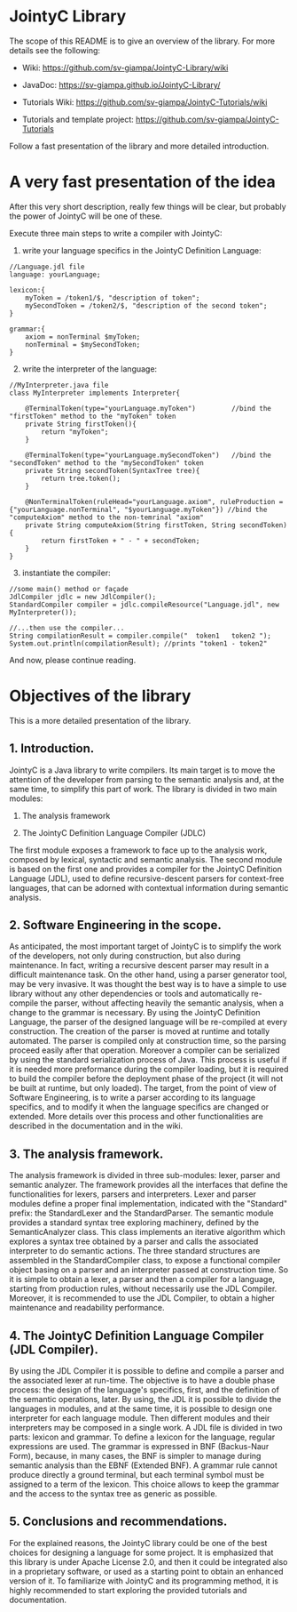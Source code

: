# JointyC Library
	                                
The scope of this README is to give an overview of the library.
For more details see the following:

* Wiki: https://github.com/sv-giampa/JointyC-Library/wiki

* JavaDoc: https://sv-giampa.github.io/JointyC-Library/

* Tutorials Wiki: https://github.com/sv-giampa/JointyC-Tutorials/wiki

* Tutorials and template project: https://github.com/sv-giampa/JointyC-Tutorials

Follow a fast presentation of the library and more detailed introduction.

# A very fast presentation of the idea
After this very short description, really few things will be clear, but probably the power of JointyC will be one of these.

Execute three main steps to write a compiler with JointyC:

1) write your language specifics in the JointyC Definition Language:
```
//Language.jdl file
language: yourLanguage;

lexicon:{
	myToken = /token1/$, "description of token";
	mySecondToken = /token2/$, "description of the second token";
}

grammar:{
	axiom = nonTerminal $myToken;
	nonTerminal = $mySecondToken;
}
```

2) write the interpreter of the language:
```
//MyInterpreter.java file
class MyInterpreter implements Interpreter{

	@TerminalToken(type="yourLanguage.myToken") 		//bind the "firstToken" method to the "myToken" token
	private String firstToken(){
		return "myToken";
	}
	
	@TerminalToken(type="yourLanguage.mySecondToken") 	//bind the "secondToken" method to the "mySecondToken" token
	private String secondToken(SyntaxTree tree){
		return tree.token();
	}
	
	@NonTerminalToken(ruleHead="yourLanguage.axiom", ruleProduction = {"yourLanguage.nonTerminal", "$yourLanguage.myToken"}) //bind the "computeAxiom" method to the non-temrinal "axiom"
	private String computeAxiom(String firstToken, String secondToken){
		return firstToken + " - " + secondToken;
	}
}
```

3) instantiate the compiler:
```
//some main() method or façade
JdlCompiler jdlc = new JdlCompiler();
StandardCompiler compiler = jdlc.compileResource("Language.jdl", new MyInterpreter());

//...then use the compiler...
String compilationResult = compiler.compile("  token1   token2 ");
System.out.println(compilationResult); //prints "token1 - token2"
```

And now, please continue reading.

# Objectives of the library
This is a more detailed presentation of the library.

## 1. Introduction.

JointyC is a Java library to write compilers. Its main target is to move
the attention of the developer from parsing to the semantic analysis and,
at the same time, to simplify this part of work.
The library is divided in two main modules:

1. The analysis framework

2. The JointyC Definition Language Compiler (JDLC)

The first module exposes a framework to face up to the analysis work,
composed by lexical, syntactic and semantic analysis.
The second module is based on the first one and provides a compiler for
the JointyC Definition Language (JDL), used to define recursive-descent
parsers for context-free languages, that can be adorned with contextual
information during semantic analysis.


## 2. Software Engineering in the scope.

As anticipated, the most important target of JointyC is to simplify the
work of the developers, not only during construction, but also during 
maintenance. In fact, writing a recursive descent parser may result in
a difficult maintenance task. On the other hand, using a parser generator
tool, may be very invasive. It was thought the best way is to have a
simple to use library without any other dependencies or tools and
automatically re-compile the parser, without affecting heavily the
semantic analysis, when a change to the grammar is necessary. By using
the JointyC Definition Language, the parser of the designed language will
be re-compiled at every construction. The creation of the parser is moved
at runtime and totally automated. The parser is compiled only at
construction time, so the parsing proceed easily after that operation.
Moreover a compiler can be serialized by using the standard serialization
process of Java. This process is useful if it is needed more preformance 
during the compiler loading, but it is required to build the compiler
before the deployment phase of the project (it will not be built at
runtime, but only loaded).
The target, from the point of view of Software Engineering, is to write
a parser according to its language specifics, and to modify it when the
language specifics are changed or extended.
More details over this process and other functionalities are described
in the documentation and in the wiki.


## 3. The analysis framework.

The analysis framework is divided in three sub-modules: lexer, parser and
semantic analyzer. The framework provides all the interfaces that define
the functionalities for lexers, parsers and interpreters.
Lexer and parser modules define a proper final implementation, indicated
with the "Standard" prefix: the StandardLexer and the StandardParser.
The semantic module provides a standard syntax tree exploring machinery,
defined by the SemanticAnalyzer class. This class implements an iterative
algorithm which explores a syntax tree obtained by a parser and calls
the associated interpreter to do semantic actions. The three standard
structures are assembled in the StandardCompiler class, to expose a
functional compiler object basing on a parser and an interpreter passed
at construction time. So it is simple to obtain a lexer, a parser and
then a compiler for a language, starting from production rules, without
necessarily use the JDL Compiler. Moreover, it is recommended to use the
JDL Compiler, to obtain a higher maintenance and readability performance.


## 4. The JointyC Definition Language Compiler (JDL Compiler).

By using the JDL Compiler it is possible to define and compile a parser
and the associated lexer at run-time. The objective is to have a double
phase process: the design of the language's specifics, first, and the
definition of the semantic operations, later. By using, the JDL it is
possible to divide the languages in modules, and at the same time,
it is possible to design one interpreter for each language module. Then
different modules and their interpreters may be composed in a single
work. A JDL file is divided in two parts: lexicon and grammar. To define
a lexicon for the language, regular expressions are used. The grammar is
expressed in BNF (Backus-Naur Form), because, in many cases, the BNF is
simpler to manage during semantic analysis than the EBNF (Extended BNF).
A grammar rule cannot produce directly a ground terminal, but each
terminal symbol must be assigned to a term of the lexicon. This choice
allows to keep the grammar and the access to the syntax tree as generic
as possible.


## 5. Conclusions and recommendations.

For the explained reasons, the JointyC library could be one of the best
choices for designing a language for some project. It is emphasized
that this library is under Apache License 2.0, and then it could be
integrated also in a proprietary software, or used as a starting point
to obtain an enhanced version of it. To familiarize with JointyC and its
programming method, it is highly recommended to start exploring the
provided tutorials and documentation.
		
		
		
		
		
		
		

